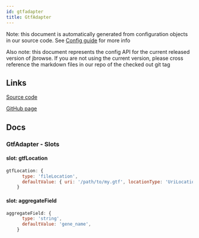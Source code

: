```yaml
---
id: gtfadapter
title: GtfAdapter
---
```


Note: this document is automatically generated from configuration objects in our
source code. See [Config guide](/docs/config_guide) for more info

Also note: this document represents the config API for the current released
version of jbrowse. If you are not using the current version, please cross
reference the markdown files in our repo of the checked out git tag

## Links

[Source code](https://github.com/GMOD/jbrowse-components/blob/main/plugins/gtf/src/GtfAdapter/configSchema.ts)

[GitHub page](https://github.com/GMOD/jbrowse-components/tree/main/website/docs/config/GtfAdapter.md)

## Docs

### GtfAdapter - Slots

#### slot: gtfLocation

```js
gtfLocation: {
      type: 'fileLocation',
      defaultValue: { uri: '/path/to/my.gtf', locationType: 'UriLocation' },
    }
```

#### slot: aggregateField

```js
aggregateField: {
      type: 'string',
      defaultValue: 'gene_name',
    }
```
